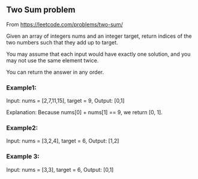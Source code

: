 ## Two Sum problem

From https://leetcode.com/problems/two-sum/

Given an array of integers nums and an integer target, return indices of the two numbers such
that they add up to target.

You may assume that each input would have exactly one solution, and you may not use the same
element twice.

You can return the answer in any order.

### Example1:

Input: nums = [2,7,11,15], target = 9, Output: [0,1]

Explanation: Because nums[0] + nums[1] == 9, we return [0, 1].

### Example2:

Input: nums = [3,2,4], target = 6, Output: [1,2]

### Example 3:

Input: nums = [3,3], target = 6, Output: [0,1]


